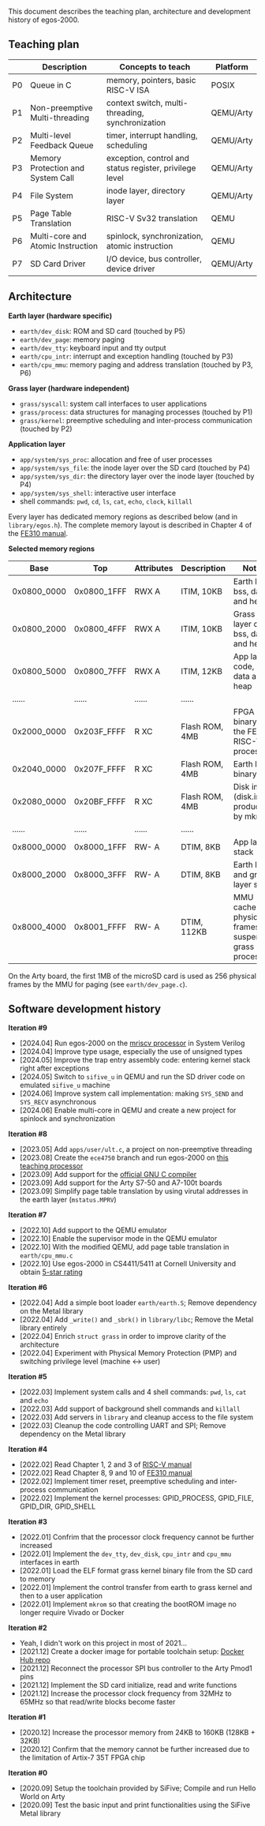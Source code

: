 This document describes the teaching plan, architecture and development history of egos-2000.

## Teaching plan

|    | Description                       | Concepts to teach                                           | Platform  |
|----|-----------------------------------|-------------------------------------------------------------|-----------|
| P0 | Queue in C                        | memory, pointers, basic RISC-V ISA                          | POSIX     |
| P1 | Non-preemptive Multi-threading    | context switch, multi-threading, synchronization            | QEMU/Arty |
| P2 | Multi-level Feedback Queue        | timer, interrupt handling, scheduling                       | QEMU/Arty |
| P3 | Memory Protection and System Call | exception, control and status register, privilege level     | QEMU/Arty |
| P4 | File System                       | inode layer, directory layer                                | QEMU/Arty |
| P5 | Page Table Translation            | RISC-V Sv32 translation                                     | QEMU      |
| P6 | Multi-core and Atomic Instruction | spinlock, synchronization, atomic instruction               | QEMU      |
| P7 | SD Card Driver                    | I/O device, bus controller, device driver                   | QEMU/Arty |

## Architecture

**Earth layer (hardware specific)**
* `earth/dev_disk`: ROM and SD card (touched by P5)
* `earth/dev_page`: memory paging
* `earth/dev_tty`: keyboard input and tty output
* `earth/cpu_intr`: interrupt and exception handling (touched by P3)
* `earth/cpu_mmu`: memory paging and address translation (touched by P3, P6)

**Grass layer (hardware independent)**
* `grass/syscall`: system call interfaces to user applications
* `grass/process`: data structures for managing processes (touched by P1)
* `grass/kernel`: preemptive scheduling and inter-process communication (touched by P2)

**Application layer**
* `app/system/sys_proc`: allocation and free of user processes
* `app/system/sys_file`: the inode layer over the SD card (touched by P4)
* `app/system/sys_dir`: the directory layer over the inode layer (touched by P4)
* `app/system/sys_shell`: interactive user interface
* shell commands: `pwd`, `cd`, `ls`, `cat`, `echo`, `clock`, `killall`

Every layer has dedicated memory regions as described below (and in `library/egos.h`).
The complete memory layout is described in Chapter 4 of the [FE310 manual](sifive-fe310-v19p04.pdf).

**Selected memory regions**

| Base        | Top         | Attributes | Description       | Notes                                                      |
|-------------|-------------|------------|-------------------|------------------------------------------------------------|
| 0x0800_0000 | 0x0800_1FFF | RWX A      | ITIM, 10KB        | Earth layer bss, data and heap                             |
| 0x0800_2000 | 0x0800_4FFF | RWX A      | ITIM, 10KB        | Grass layer code, bss, data and heap                       |
| 0x0800_5000 | 0x0800_7FFF | RWX A      | ITIM, 12KB        | App layer code, bss, data and heap                         |
| ......      | ......      | ......     | ......            |                                                            |
| 0x2000_0000 | 0x203F_FFFF | R XC       | Flash ROM, 4MB    | FPGA binary of the FE310 RISC-V processor                  |
| 0x2040_0000 | 0x207F_FFFF | R XC       | Flash ROM, 4MB    | Earth layer binary                                         |
| 0x2080_0000 | 0x20BF_FFFF | R XC       | Flash ROM, 4MB    | Disk image (disk.img produced by mkrom)                    |
| ......      | ......      | ......     | ......            |                                                            |
| 0x8000_0000 | 0x8000_1FFF | RW- A      | DTIM, 8KB         | App layer stack                                            |
| 0x8000_2000 | 0x8000_3FFF | RW- A      | DTIM, 8KB         | Earth layer and grass layer stack                          |
| 0x8000_4000 | 0x8001_FFFF | RW- A      | DTIM, 112KB       | MMU cache of physical frames for suspended grass processes |

On the Arty board, the first 1MB of the microSD card is used as 256 physical frames by the MMU for paging (see `earth/dev_page.c`).

## Software development history

**Iteration #9**
* [2024.04] Run egos-2000 on the [mriscv processor](https://github.com/0x486F626F/mriscv/tree/egos) in System Verilog
* [2024.04] Improve type usage, especially the use of unsigned types
* [2024.05] Improve the trap entry assembly code: entering kernel stack right after exceptions
* [2024.05] Switch to `sifive_u` in QEMU and run the SD driver code on emulated `sifive_u` machine
* [2024.06] Improve system call implementation: making `SYS_SEND` and `SYS_RECV` asynchronous
* [2024.06] Enable multi-core in QEMU and create a new project for spinlock and synchronization

**Iteration #8**
* [2023.05] Add `apps/user/ult.c`, a project on non-preemptive threading
* [2023.08] Create the `ece4750` branch and run egos-2000 on [this teaching processor](https://github.com/cornell-ece4750/)
* [2023.09] Add support for the [official GNU C compiler](https://github.com/riscv-collab/riscv-gnu-toolchain)
* [2023.09] Add support for the Arty S7-50 and A7-100t boards
* [2023.09] Simplify page table translation by using virutal addresses in the earth layer (`mstatus.MPRV`)

**Iteration #7**
* [2022.10] Add support to the QEMU emulator
* [2022.10] Enable the supervisor mode in the QEMU emulator
* [2022.10] With the modified QEMU, add page table translation in `earth/cpu_mmu.c`
* [2022.10] Use egos-2000 in CS4411/5411 at Cornell University and obtain [5-star rating](https://www.ratemyprofessors.com/professor/2651034)

**Iteration #6**
* [2022.04] Add a simple boot loader `earth/earth.S`; Remove dependency on the Metal library
* [2022.04] Add `_write()` and `_sbrk()` in `library/libc`; Remove the Metal library entirely
* [2022.04] Enrich `struct grass` in order to improve clarity of the architecture
* [2022.04] Experiment with Physical Memory Protection (PMP) and switching privilege level (machine <-> user)

**Iteration #5**
* [2022.03] Implement system calls and 4 shell commands: `pwd`, `ls`, `cat` and `echo`
* [2022.03] Add support of background shell commands and `killall`
* [2022.03] Add servers in `library` and cleanup access to the file system
* [2022.03] Cleanup the code controlling UART and SPI; Remove dependency on the Metal library

**Iteration #4**
* [2022.02] Read Chapter 1, 2 and 3 of [RISC-V manual](riscv-privileged-v1.10.pdf)
* [2022.02] Read Chapter 8, 9 and 10 of [FE310 manual](sifive-fe310-v19p04.pdf)
* [2022.02] Implement timer reset, preemptive scheduling and inter-process communication
* [2022.02] Implement the kernel processes: GPID_PROCESS, GPID_FILE, GPID_DIR, GPID_SHELL

**Iteration #3**
* [2022.01] Confrim that the processor clock frequency cannot be further increased
* [2022.01] Implement the `dev_tty`, `dev_disk`, `cpu_intr` and `cpu_mmu` interfaces in earth
* [2022.01] Load the ELF format grass kernel binary file from the SD card to memory
* [2022.01] Implement the control transfer from earth to grass kernel and then to a user application
* [2022.01] Implement `mkrom` so that creating the bootROM image no longer require Vivado or Docker

**Iteration #2**
* Yeah, I didn't work on this project in most of 2021...
* [2021.12] Create a docker image for portable toolchain setup: [Docker Hub repo](https://hub.docker.com/repository/docker/yhzhang0128/arty-toolchain)
* [2021.12] Reconnect the processor SPI bus controller to the Arty Pmod1 pins
* [2021.12] Implement the SD card initialize, read and write functions
* [2021.12] Increase the processor clock frequency from 32MHz to 65MHz so that read/write blocks become faster

**Iteration #1**
* [2020.12] Increase the processor memory from 24KB to 160KB (128KB + 32KB)
* [2020.12] Confirm that the memory cannot be further increased due to the limitation of Artix-7 35T FPGA chip

**Iteration #0**
* [2020.09] Setup the toolchain provided by SiFive; Compile and run Hello World on Arty
* [2020.09] Test the basic input and print functionalities using the SiFive Metal library
